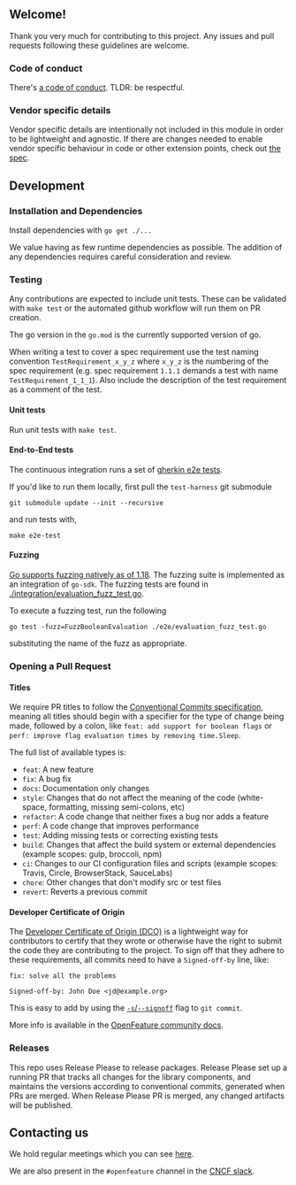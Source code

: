 ## Welcome!

Thank you very much for contributing to this project. Any issues and pull requests following these guidelines are welcome.

### Code of conduct

There's [a code of conduct](https://github.com/open-feature/.github/blob/main/CODE_OF_CONDUCT.md).
TLDR: be respectful.

### Vendor specific details

Vendor specific details are intentionally not included in this module in order to be lightweight and agnostic.
If there are changes needed to enable vendor specific behaviour in code or other extension points, check out [the spec](https://github.com/open-feature/spec).

## Development

### Installation and Dependencies

Install dependencies with `go get ./...`

We value having as few runtime dependencies as possible. The addition of any dependencies requires careful consideration and review.

### Testing

Any contributions are expected to include unit tests. These can be validated with `make test` or the automated github workflow will run them on PR creation.

The go version in the `go.mod` is the currently supported version of go.

When writing a test to cover a spec requirement use the test naming convention `TestRequirement_x_y_z` where `x_y_z` is the numbering of the spec requirement (e.g. spec requirement `1.1.1` demands a test with name `TestRequirement_1_1_1`). Also include the description of the test requirement as a comment of the test.

#### Unit tests

Run unit tests with `make test`.

#### End-to-End tests

The continuous integration runs a set of [gherkin e2e tests](https://github.com/open-feature/test-harness/blob/main/features).

If you'd like to run them locally, first pull the `test-harness` git submodule

```
git submodule update --init --recursive
```

and run tests with,
```
make e2e-test
```

#### Fuzzing

[Go supports fuzzing natively as of 1.18](https://go.dev/security/fuzz/).
The fuzzing suite is implemented as an integration of `go-sdk`.
The fuzzing tests are found in [./integration/evaluation_fuzz_test.go](./e2e/evaluation_fuzz_test.go).


To execute a fuzzing test, run the following
```
go test -fuzz=FuzzBooleanEvaluation ./e2e/evaluation_fuzz_test.go
```
substituting the name of the fuzz as appropriate.

### Opening a Pull Request

#### Titles

We require PR titles to follow the [Conventional Commits specification](https://www.conventionalcommits.org/en/v1.0.0/), meaning all titles should begin with a specifier for the type of change being made, followed by a colon, like `feat: add support for boolean flags` or `perf: improve flag evaluation times by removing time.Sleep`.

The full list of available types is:
 - `feat`: A new feature
 - `fix`: A bug fix
 - `docs`: Documentation only changes
 - `style`: Changes that do not affect the meaning of the code (white-space, formatting, missing semi-colons, etc)
 - `refactor`: A code change that neither fixes a bug nor adds a feature
 - `perf`: A code change that improves performance
 - `test`: Adding missing tests or correcting existing tests
 - `build`: Changes that affect the build system or external dependencies (example scopes: gulp, broccoli, npm)
 - `ci`: Changes to our CI configuration files and scripts (example scopes: Travis, Circle, BrowserStack, SauceLabs)
 - `chore`: Other changes that don't modify src or test files
 - `revert`: Reverts a previous commit

#### Developer Certificate of Origin

The [Developer Certificate of Origin (DCO)](https://developercertificate.org/) is a lightweight way for contributors to certify that they wrote or otherwise have the right to submit the code they are contributing to the project.
To sign off that they adhere to these requirements, all commits need to have a `Signed-off-by` line, like:

```
fix: solve all the problems

Signed-off-by: John Doe <jd@example.org>
```

This is easy to add by using the [`-s`/`--signoff`](https://git-scm.com/docs/git-commit#Documentation/git-commit.txt--s) flag to `git commit`.

More info is available in the [OpenFeature community docs](https://openfeature.dev/community/technical-guidelines/#developer-certificate-of-origin).

### Releases

This repo uses Release Please to release packages. Release Please set up a running PR that tracks all changes for the library components, and maintains the versions according to conventional commits, generated when PRs are merged.
When Release Please PR is merged, any changed artifacts will be published.

## Contacting us

We hold regular meetings which you can see [here](https://github.com/open-feature/community/#meetings-and-events).

We are also present in the `#openfeature` channel in the [CNCF slack](https://slack.cncf.io/).
